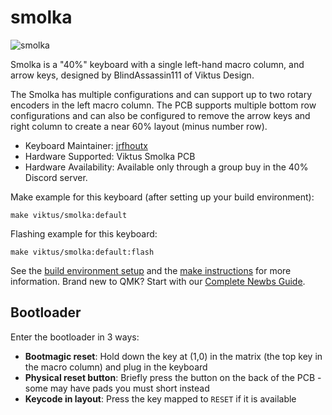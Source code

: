 # smolka

![smolka](https://i.imgur.com/5A84GVJh.png)

Smolka is a "40%" keyboard with a single left-hand macro column, and arrow keys, designed by BlindAssassin111 of Viktus Design.

The Smolka has multiple configurations and can support up to two rotary encoders in the left macro column. The PCB supports multiple bottom row configurations and can also be configured to remove the arrow keys and right column to create a near 60% layout (minus number row).


* Keyboard Maintainer: [jrfhoutx](https://github.com/yourusername)
* Hardware Supported: Viktus Smolka PCB
* Hardware Availability: Available only through a group buy in the 40% Discord server. 

Make example for this keyboard (after setting up your build environment):

    make viktus/smolka:default

Flashing example for this keyboard:

    make viktus/smolka:default:flash

See the [build environment setup](https://docs.qmk.fm/#/getting_started_build_tools) and the [make instructions](https://docs.qmk.fm/#/getting_started_make_guide) for more information. Brand new to QMK? Start with our [Complete Newbs Guide](https://docs.qmk.fm/#/newbs).

## Bootloader

Enter the bootloader in 3 ways:

* **Bootmagic reset**: Hold down the key at (1,0) in the matrix (the top key in the macro column) and plug in the keyboard
* **Physical reset button**: Briefly press the button on the back of the PCB - some may have pads you must short instead
* **Keycode in layout**: Press the key mapped to `RESET` if it is available
